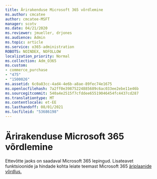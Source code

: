 ```yaml
---
title: Ärirakenduse Microsoft 365 võrdlemine
ms.author: cmcatee
author: cmcatee-MSFT
manager: scotv
ms.date: 04/21/2020
ms.reviewer: jmueller, drjones
ms.audience: Admin
ms.topic: article
ms.service: o365-administration
ROBOTS: NOINDEX, NOFOLLOW
localization_priority: Normal
ms.collection: Adm_O365
ms.custom:
- commerce_purchase
- "475"
- "1500026"
ms.assetid: 6c0a83cc-4ad4-4e6b-a8ae-89fec74e1675
ms.openlocfilehash: 7a2ff0e39875224885689c6ac033ee2ebe11e46b
ms.sourcegitcommit: 540a4e2515f7cfddee65519046454fc4437cd287
ms.translationtype: MT
ms.contentlocale: et-EE
ms.lasthandoff: 08/01/2021
ms.locfileid: "53686198"
---
```

# <a name="compare-microsoft-365-for-business"></a>Ärirakenduse Microsoft 365 võrdlemine

Ettevõtte jaoks on saadaval Microsoft 365 lepingud. Lisateavet funktsioonide ja hindade kohta leiate teemast Microsoft 365 [äriplaanide võrdlus.](https://www.microsoft.com/microsoft-365/business/compare-all-microsoft-365-business-products)  